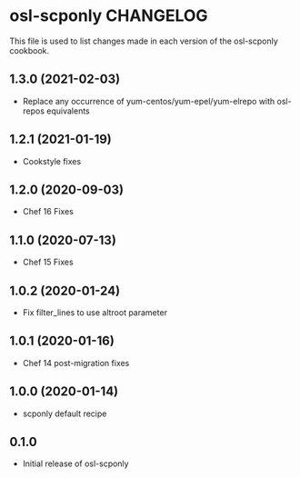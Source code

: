 osl-scponly CHANGELOG
=====================
This file is used to list changes made in each version of the
osl-scponly cookbook.

1.3.0 (2021-02-03)
------------------
- Replace any occurrence of yum-centos/yum-epel/yum-elrepo with osl-repos equivalents

1.2.1 (2021-01-19)
------------------
- Cookstyle fixes

1.2.0 (2020-09-03)
------------------
- Chef 16 Fixes

1.1.0 (2020-07-13)
------------------
- Chef 15 Fixes

1.0.2 (2020-01-24)
------------------
- Fix filter_lines to use altroot parameter

1.0.1 (2020-01-16)
------------------
- Chef 14 post-migration fixes

1.0.0 (2020-01-14)
------------------
- scponly default recipe

0.1.0
-----
- Initial release of osl-scponly

